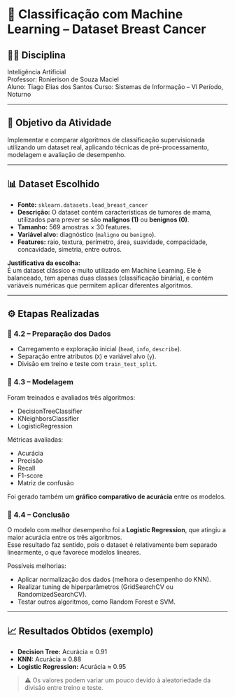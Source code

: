 # 📌 Classificação com Machine Learning – Dataset Breast Cancer

## 👨‍🏫 Disciplina
Inteligência Artificial  
Professor: Ronierison de Souza Maciel  
Aluno: Tiago Elias dos Santos 
Curso: Sistemas de Informação – VI Período, Noturno  

---

## 🎯 Objetivo da Atividade
Implementar e comparar algoritmos de classificação supervisionada utilizando um dataset real, aplicando técnicas de pré-processamento, modelagem e avaliação de desempenho.

---

## 📊 Dataset Escolhido
- **Fonte:** `sklearn.datasets.load_breast_cancer`  
- **Descrição:** O dataset contém características de tumores de mama, utilizados para prever se são **malignos (1)** ou **benignos (0)**.  
- **Tamanho:** 569 amostras × 30 features.  
- **Variável alvo:** diagnóstico (`maligno` ou `benigno`).  
- **Features:** raio, textura, perímetro, área, suavidade, compacidade, concavidade, simetria, entre outros.  

**Justificativa da escolha:**  
É um dataset clássico e muito utilizado em Machine Learning. Ele é balanceado, tem apenas duas classes (classificação binária), e contém variáveis numéricas que permitem aplicar diferentes algoritmos.

---

## ⚙️ Etapas Realizadas
### 🔹 4.2 – Preparação dos Dados
- Carregamento e exploração inicial (`head`, `info`, `describe`).  
- Separação entre atributos (`X`) e variável alvo (`y`).  
- Divisão em treino e teste com `train_test_split`.  

### 🔹 4.3 – Modelagem
Foram treinados e avaliados três algoritmos:
- DecisionTreeClassifier  
- KNeighborsClassifier  
- LogisticRegression  

Métricas avaliadas:
- Acurácia  
- Precisão  
- Recall  
- F1-score  
- Matriz de confusão  

Foi gerado também um **gráfico comparativo de acurácia** entre os modelos.

### 🔹 4.4 – Conclusão
O modelo com melhor desempenho foi a **Logistic Regression**, que atingiu a maior acurácia entre os três algoritmos.  
Esse resultado faz sentido, pois o dataset é relativamente bem separado linearmente, o que favorece modelos lineares.  

Possíveis melhorias:
- Aplicar normalização dos dados (melhora o desempenho do KNN).  
- Realizar tuning de hiperparâmetros (GridSearchCV ou RandomizedSearchCV).  
- Testar outros algoritmos, como Random Forest e SVM.  

---

## 📈 Resultados Obtidos (exemplo)
- **Decision Tree:** Acurácia ≈ 0.91  
- **KNN:** Acurácia ≈ 0.88  
- **Logistic Regression:** Acurácia ≈ 0.95  

> ⚠️ Os valores podem variar um pouco devido à aleatoriedade da divisão entre treino e teste.


